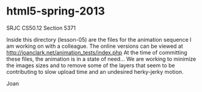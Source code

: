 html5-spring-2013
=================

SRJC CS50.12 Section 5371

Inside this directory (lesson-05) are the files for the animation sequence I am working on with a colleague.
The online versions can be viewed at http://joanclark.net/animation_tests/index.php
At the time of committing these files, the animation is in a state of need... We are working to minimize the images sizes and to remove some of the layers that seem to be contributing to slow upload time and an undesired herky-jerky motion.

Joan